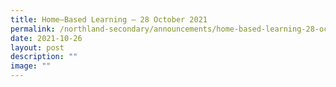 ```yaml
---
title: Home–Based Learning – 28 October 2021
permalink: /northland-secondary/announcements/home-based-learning-28-october-2021/
date: 2021-10-26
layout: post
description: ""
image: ""
---
```

